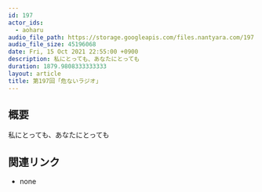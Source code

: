 ```yaml
---
id: 197
actor_ids:
  - aoharu
audio_file_path: https://storage.googleapis.com/files.nantyara.com/197.mp3
audio_file_size: 45196068
date: Fri, 15 Oct 2021 22:55:00 +0900
description: 私にとっても、あなたにとっても
duration: 1879.9808333333333
layout: article
title: 第197回「危ないラジオ」
---
```

## 概要

私にとっても、あなたにとっても

## 関連リンク

* none
